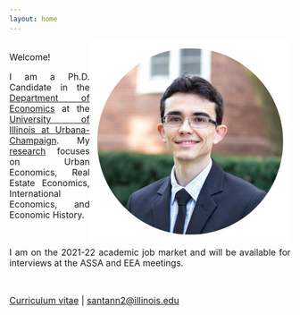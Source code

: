 ```yaml
---
layout: home
---
```


 <style>
   p.ex1 {
     max-width: 510px;
    }
 </style>

   <img src="./files/profile_c.png" alt="profile" style="width: 360px;" align="right" />

<p style="font-size:15.7px"  align="justify" class="ex1"><br>Welcome!<br/></p>

<p style="font-size:15.7px"  align="justify" class="ex1">
I am a Ph.D. Candidate in the <a target="_blank" rel="noopener noreferrer" href="http://www.economics.illinois.edu">Department of Economics</a> at the <a target="_blank" rel="noopener noreferrer" href="https://illinois.edu/">University of Illinois at Urbana-Champaign</a>. My <a class="page-link" href="/research/">research</a> focuses on Urban Economics, Real Estate Economics, International Economics, and Economic History.</p> <br/>

<p style="font-size:15.7px"  align="justify" class="ex1">
I am on the 2021-22 academic job market and will be available for interviews at the ASSA and EEA meetings. </p> <br/>

<p align="left"><font size="3"> <a class="page-link" target="_blank" rel="noopener noreferrer" href="/files/vpsantanna_CV.pdf"><i class="fa fa-file-pdf-o"></i> Curriculum vitae</a> | <a href="mailto:santann2@illinois.edu"> <i class="fa fa-envelope"></i> santann2@illinois.edu</a> </font></p>
